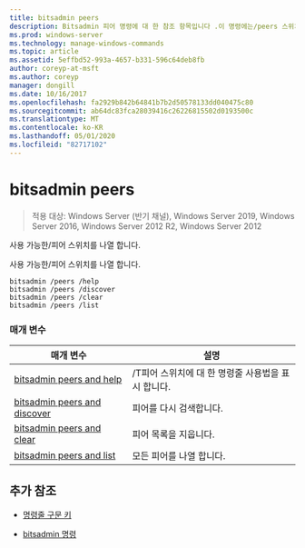 ```yaml
---
title: bitsadmin peers
description: Bitsadmin 피어 명령에 대 한 참조 항목입니다 .이 명령에는/peers 스위치가 나열 됩니다.
ms.prod: windows-server
ms.technology: manage-windows-commands
ms.topic: article
ms.assetid: 5effbd52-993a-4657-b331-596c64deb8fb
author: coreyp-at-msft
ms.author: coreyp
manager: dongill
ms.date: 10/16/2017
ms.openlocfilehash: fa2929b842b64841b7b2d50578133dd040475c80
ms.sourcegitcommit: ab64dc83fca28039416c26226815502d0193500c
ms.translationtype: MT
ms.contentlocale: ko-KR
ms.lasthandoff: 05/01/2020
ms.locfileid: "82717102"
---
```

# <a name="bitsadmin-peers"></a>bitsadmin peers

> 적용 대상: Windows Server (반기 채널), Windows Server 2019, Windows Server 2016, Windows Server 2012 R2, Windows Server 2012

사용 가능한/피어 스위치를 나열 합니다.

사용 가능한/피어 스위치를 나열 합니다.

```
bitsadmin /peers /help
bitsadmin /peers /discover
bitsadmin /peers /clear
bitsadmin /peers /list
```

### <a name="parameters"></a>매개 변수
| 매개 변수 | 설명 |
| -------------- | -------------- |
| [bitsadmin peers and help](bitsadmin-peers-and-help.md) | /T피어 스위치에 대 한 명령줄 사용법을 표시 합니다. |
| [bitsadmin peers and discover](bitsadmin-peers-and-discover.md) | 피어를 다시 검색합니다. |
| [bitsadmin peers and clear](bitsadmin-peers-and-clear.md) | 피어 목록을 지웁니다. |
| [bitsadmin peers and list](bitsadmin-peers-and-list.md) | 모든 피어를 나열 합니다. |

## <a name="additional-references"></a>추가 참조

- [명령줄 구문 키](command-line-syntax-key.md)

- [bitsadmin 명령](bitsadmin.md)
